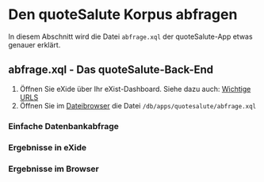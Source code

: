 # Den quoteSalute Korpus abfragen

In diesem Abschnitt wird die Datei `abfrage.xql` der quoteSalute-App etwas genauer erklärt.

## abfrage.xql - Das quoteSalute-Back-End

1. Öffnen Sie eXide über Ihr eXist-Dashboard. Siehe dazu auch: [Wichtige URLS](01_Erste_Schritte_mit_eXide.md#Wichtige-URLs)
2. Öffnen Sie im [Dateibrowser](01_Erste_Schritte_mit_eXide.md#Aufbau-von-eXide) die Datei `/db/apps/quotesalute/abfrage.xql`

### Einfache Datenbankabfrage

### Ergebnisse in eXide

### Ergebnisse im Browser
